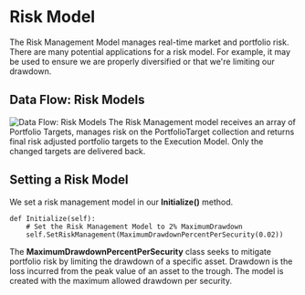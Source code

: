 # Risk Model

The Risk Management Model manages real-time market and portfolio risk. There are many potential applications for a risk model. For example, it may be used to ensure we are properly diversified or that we're limiting our drawdown.

## Data Flow: Risk Models
![Data Flow: Risk Models](https://cdn.quantconnect.com/i/tu/RiskModel3.jpg)
The Risk Management model receives an array of Portfolio Targets, manages risk on the PortfolioTarget collection and returns final risk adjusted portfolio targets to the Execution Model. Only the changed targets are delivered back.

## Setting a Risk Model
We set a risk management model in our **Initialize()** method.

    def Initialize(self):
        # Set the Risk Management Model to 2% MaximumDrawdown  
        self.SetRiskManagement(MaximumDrawdownPercentPerSecurity(0.02))

The **MaximumDrawdownPercentPerSecurity** class seeks to mitigate portfolio risk by limiting the drawdown of a specific asset. Drawdown is the loss incurred from the peak value of an asset to the trough. The model is created with the maximum allowed drawdown per security.
